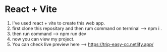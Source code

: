 # React + Vite

1. I've used react + vite to create this web app. 
2. first clone this repositary and then rum command on terminal --> npm i .
3. then run command --> npm run dev
4. now you can view my project.
5. You can check live preview here --> https://trip-easy-cc.netlify.app/
